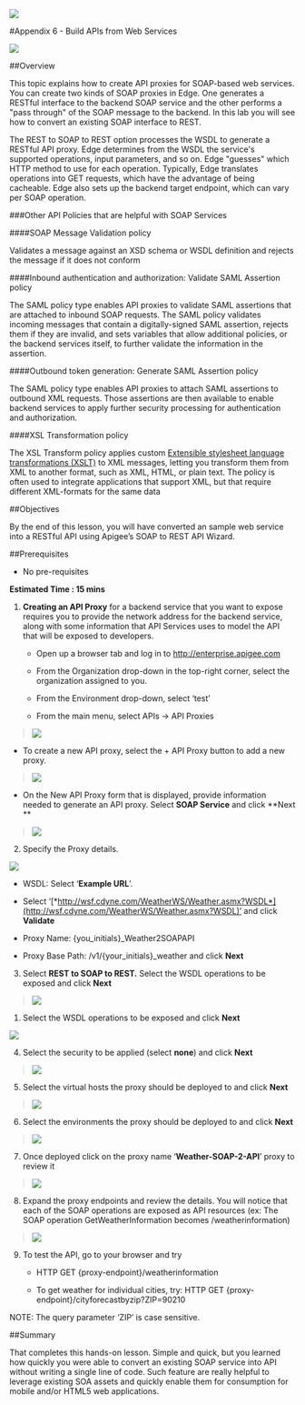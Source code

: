 ![](./media/image18.png)

#Appendix 6 - Build APIs from Web Services

![](./media/image19.png)

##Overview

This topic explains how to create API proxies for SOAP-based web
services. You can create two kinds of SOAP proxies in Edge. One
generates a RESTful interface to the backend SOAP service and the other
performs a "pass through" of the SOAP message to the backend. In this
lab you will see how to convert an existing SOAP interface to REST.

The REST to SOAP to REST option processes the WSDL to generate a RESTful
API proxy. Edge determines from the WSDL the service's supported
operations, input parameters, and so on. Edge "guesses" which HTTP
method to use for each operation. Typically, Edge translates operations
into GET requests, which have the advantage of being cacheable. Edge
also sets up the backend target endpoint, which can vary per SOAP
operation.

###Other API Policies that are helpful with SOAP Services

####SOAP Message Validation policy

Validates a message against an XSD schema or WSDL definition and rejects the message if it does not conform

####Inbound authentication and authorization: Validate SAML Assertion
policy

The SAML policy type enables API proxies to validate SAML assertions
that are attached to inbound SOAP requests. The SAML policy validates
incoming messages that contain a digitally-signed SAML assertion,
rejects them if they are invalid, and sets variables that allow
additional policies, or the backend services itself, to further validate
the information in the assertion.

####Outbound token generation: Generate SAML Assertion policy

The SAML policy type enables API proxies to attach SAML assertions to
outbound XML requests. Those assertions are then available to enable
backend services to apply further security processing for authentication
and authorization.

####XSL Transformation policy

The XSL Transform policy applies custom [Extensible stylesheet language
transformations (XSLT)](http://en.wikipedia.org/wiki/XSLT) to XML
messages, letting you transform them from XML to another format, such as
XML, HTML, or plain text. The policy is often used to integrate
applications that support XML, but that require different XML-formats
for the same data

##Objectives

By the end of this lesson, you will have converted an sample web service
into a RESTful API using Apigee’s SOAP to REST API Wizard.

##Prerequisites

-   No pre-requisites

**Estimated Time : 15 mins**

1)  **Creating an API Proxy** for a backend service that you want to
    expose requires you to provide the network address for the backend
    service, along with some information that API Services uses to model
    the API that will be exposed to developers.

    -   Open up a browser tab and log in to http://enterprise.apigee.com

    -   From the Organization drop-down in the top-right corner, select
        the organization assigned to you.

    -   From the Environment drop-down, select ‘test’

    -   From the main menu, select APIs → API Proxies

> ![](./media/image28.png)

-   To create a new API proxy, select the + API Proxy button to add a
    new proxy.

> ![](./media/image16.png)

-   On the New API Proxy form that is displayed, provide information
    needed to generate an API proxy. Select **SOAP Service** and click
    **Next **

> ![](./media/image03.png)

2)  Specify the Proxy details.

![](./media/image15.png)

-   WSDL: Select ‘**Example URL**’.

-   Select
    ‘[*http://wsf.cdyne.com/WeatherWS/Weather.asmx?WSDL*](http://wsf.cdyne.com/WeatherWS/Weather.asmx?WSDL)’
    and click **Validate**

-   Proxy Name: {you\_initials}\_Weather2SOAPAPI
-   Proxy Base Path: /v1/{your\_initials}_weather and click **Next**

3)  Select **REST to SOAP to REST.** Select the WSDL operations to be
    exposed and click **Next**

> ![](./media/image09.png)

1)  Select the WSDL operations to be exposed and click **Next**

![](./media/image10.png)

4)  Select the security to be applied (select **none**) and click
    **Next**

> ![](./media/image26.png)

5)  Select the virtual hosts the proxy should be deployed to and click
    **Next**

> ![](./media/image27.png)

6)  Select the environments the proxy should be deployed to and click
    **Next**

> ![](./media/image21.png)

7)  Once deployed click on the proxy name ‘**Weather-SOAP-2-API**’ proxy
    to review it

> ![](./media/image17.png)

8)  Expand the proxy endpoints and review the details. You will notice
    that each of the SOAP operations are exposed as API resources (ex:
    The SOAP operation GetWeatherInformation
    becomes /weatherinformation)

> ![](./media/image14.png)

9)  To test the API, go to your browser and try

    -   HTTP GET {proxy-endpoint}/weatherinformation

    -   To get weather for individual cities, try: HTTP GET
        {proxy-endpoint}/cityforecastbyzip?ZIP=90210

NOTE: The query parameter ‘ZIP’ is case sensitive.

##Summary

That completes this hands-on lesson. Simple and quick, but you learned
how quickly you were able to convert an existing SOAP service into API
without writing a single line of code. Such feature are really helpful
to leverage existing SOA assets and quickly enable them for consumption
for mobile and/or HTML5 web applications.
